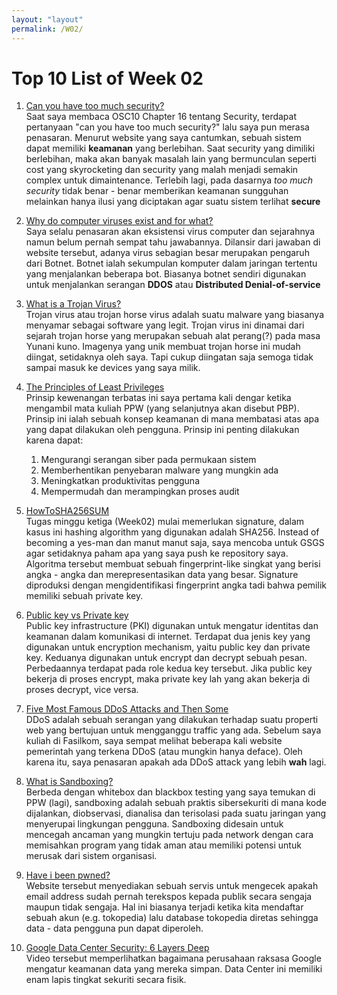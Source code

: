 ```yaml
---
layout: "layout"
permalink: /W02/
---
```


# Top 10 List of Week 02

1. [Can you have too much security?](https://www.networkworld.com/article/2177700/can-you-have-too-much-security-.html)<br>
Saat saya membaca OSC10 Chapter 16 tentang Security, terdapat pertanyaan "can you have too much security?" lalu saya pun merasa penasaran. Menurut website yang saya cantumkan, sebuah sistem dapat memiliki **keamanan** yang berlebihan. Saat security yang dimiliki berlebihan, maka akan banyak masalah lain yang bermunculan seperti cost yang skyrocketing dan security yang malah menjadi semakin complex untuk dimaintenance. Terlebih lagi, pada dasarnya *too much security* tidak benar - benar memberikan keamanan sungguhan melainkan hanya ilusi yang diciptakan agar suatu sistem terlihat **secure**

2. [Why do computer viruses exist and for what?](https://www.quora.com/Why-do-computer-viruses-exist-and-for-what)<br>
Saya selalu penasaran akan eksistensi virus computer dan sejarahnya namun belum pernah sempat tahu jawabannya. Dilansir dari jawaban di website tersebut, adanya virus sebagian besar merupakan pengaruh dari Botnet. Botnet ialah sekumpulan komputer dalam jaringan tertentu yang menjalankan beberapa bot. Biasanya botnet sendiri digunakan untuk menjalankan serangan **DDOS** atau **Distributed Denial-of-service**

3. [What is a Trojan Virus?](https://www.kaspersky.com/resource-center/threats/trojans)<br>
Trojan virus atau trojan horse virus adalah suatu malware yang biasanya menyamar sebagai software yang legit. Trojan virus ini dinamai dari sejarah trojan horse yang merupakan sebuah alat perang(?) pada masa Yunani kuno. Imagenya yang unik membuat trojan horse ini mudah diingat, setidaknya oleh saya. Tapi cukup diingatan saja semoga tidak sampai masuk ke devices yang saya milik.

4. [The Principles of Least Privileges](https://www.cyberark.com/what-is/least-privilege/)<br>
Prinsip kewenangan terbatas ini saya pertama kali dengar ketika mengambil mata kuliah PPW (yang selanjutnya akan disebut PBP). Prinsip ini ialah sebuah konsep keamanan di mana membatasi atas apa yang dapat dilakukan oleh pengguna. Prinsip ini penting dilakukan karena dapat: 
   1. Mengurangi serangan siber pada permukaan sistem
   2. Memberhentikan penyebaran malware yang mungkin ada
   3. Meningkatkan produktivitas pengguna
   4. Mempermudah dan merampingkan proses audit

5. [HowToSHA256SUM](https://help.ubuntu.com/community/HowToSHA256SUM)<br>
Tugas minggu ketiga (Week02) mulai memerlukan signature, dalam kasus ini hashing algorithm yang digunakan adalah SHA256. Instead of becoming a yes-man dan manut manut saja, saya mencoba untuk GSGS agar setidaknya paham apa yang saya push ke repository saya. Algoritma tersebut membuat sebuah fingerprint-like singkat yang berisi angka - angka dan merepresentasikan data yang besar. Signature diproduksi dengan mengidentifikasi fingerprint angka tadi bahwa pemilik memiliki sebuah private key.

6. [Public key vs Private key](https://sectigo.com/resource-library/public-key-vs-private-key)<br>
Public key infrastructure (PKI) digunakan untuk mengatur identitas dan keamanan dalam komunikasi di internet. Terdapat dua jenis key yang digunakan untuk encryption mechanism, yaitu public key dan private key. Keduanya digunakan untuk encrypt dan decrypt sebuah pesan. Perbedaannya terdapat pada role kedua key tersebut. Jika public key bekerja di proses encrypt, maka private key lah yang akan bekerja di proses decrypt, vice versa.

7. [Five Most Famous DDoS Attacks and Then Some](https://www.a10networks.com/blog/5-most-famous-ddos-attacks/)<br>
DDoS adalah sebuah serangan yang dilakukan terhadap suatu properti web yang bertujuan untuk mengganggu traffic yang ada. Sebelum saya kuliah di Fasilkom, saya sempat melihat beberapa kali website pemerintah yang terkena DDoS (atau mungkin hanya deface). Oleh karena itu, saya penasaran apakah ada DDoS attack yang lebih **wah** lagi.

8. [What is Sandboxing?](https://www.checkpoint.com/cyber-hub/threat-prevention/what-is-sandboxing/)<br>
Berbeda dengan whitebox dan blackbox testing yang saya temukan di PPW (lagi), sandboxing adalah sebuah praktis sibersekuriti di mana kode dijalankan, diobservasi, dianalisa dan terisolasi pada suatu jaringan yang menyerupai lingkungan pengguna. Sandboxing didesain untuk mencegah ancaman yang mungkin tertuju pada network dengan cara memisahkan program yang tidak aman atau memiliki potensi untuk merusak dari sistem organisasi.

9. [Have i been pwned?](https://haveibeenpwned.com/)<br>
Website tersebut menyediakan sebuah servis untuk mengecek apakah email address sudah pernah terekspos kepada publik secara sengaja maupun tidak sengaja. Hal ini biasanya terjadi ketika kita mendaftar sebuah akun (e.g. tokopedia) lalu database tokopedia diretas sehingga data - data pengguna pun dapat diperoleh.

10. [Google Data Center Security: 6 Layers Deep](https://www.youtube.com/watch?v=kd33UVZhnAA)<br>
Video tersebut memperlihatkan bagaimana perusahaan raksasa Google mengatur keamanan data yang mereka simpan. Data Center ini memiliki enam lapis tingkat sekuriti secara fisik.
